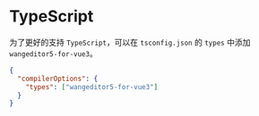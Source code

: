 # TypeScript

为了更好的支持 `TypeScript`，可以在 `tsconfig.json` 的 `types` 中添加 `wangeditor5-for-vue3`。

```json
{
  "compilerOptions": {
    "types": ["wangeditor5-for-vue3"]
  }
}
```
